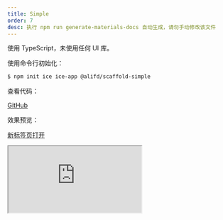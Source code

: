 ```yaml
---
title: Simple
order: 7
desc: 执行 npm run generate-materials-docs 自动生成，请勿手动修改该文件
---
```


使用 TypeScript，未使用任何 UI 库。

使用命令行初始化：

```bash
$ npm init ice ice-app @alifd/scaffold-simple
```

查看代码：

[GitHub](https://github.com/alibaba-fusion/materials/tree/master/scaffolds/scaffold-simple)

效果预览：

[新标签页打开](https://unpkg.com/@alifd/scaffold-simple/build/index.html)

<Iframe src="https://unpkg.com/@alifd/scaffold-simple/build/index.html" />
  